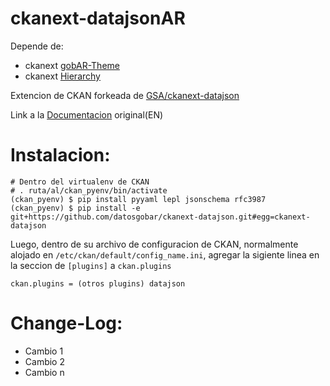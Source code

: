 ckanext-datajsonAR
================
Depende de: 
+ ckanext [gobAR-Theme](https://github.com/gobabiertoAR/distribuible.datos.gob.ar)
+ ckanext [Hierarchy](https://github.com/datagovuk/ckanext-hierarchy)

Extencion de CKAN forkeada de [GSA/ckanext-datajson](https://github.com/GSA/ckanext-datajson)

Link a la [Documentacion](https://github.com/GSA/ckanext-datajson/blob/master/README.md) original(EN)

Instalacion:
===========

	# Dentro del virtualenv de CKAN
	# . ruta/al/ckan_pyenv/bin/activate
	(ckan_pyenv) $ pip install pyyaml lepl jsonschema rfc3987
	(ckan_pyenv) $ pip install -e git+https://github.com/datosgobar/ckanext-datajson.git#egg=ckanext-datajson

Luego, dentro de su archivo de configuracion de CKAN, normalmente alojado en `/etc/ckan/default/config_name.ini`, agregar la sigiente linea en la seccion de `[plugins]` a `ckan.plugins`

	ckan.plugins = (otros plugins) datajson

Change-Log:
==========
+ Cambio 1
+ Cambio 2
+ Cambio n